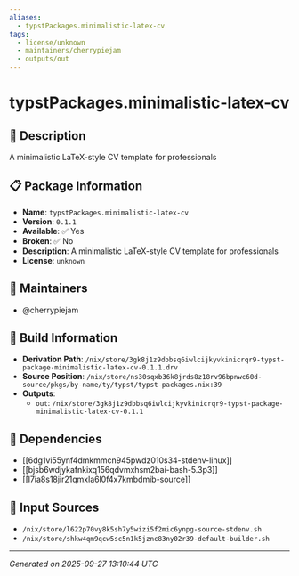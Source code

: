```yaml
---
aliases:
  - typstPackages.minimalistic-latex-cv
tags:
  - license/unknown
  - maintainers/cherrypiejam
  - outputs/out
---
```


# typstPackages.minimalistic-latex-cv

## 📝 Description

A minimalistic LaTeX-style CV template for professionals

## 📋 Package Information

- **Name**: `typstPackages.minimalistic-latex-cv`
- **Version**: `0.1.1`
- **Available**: ✅ Yes
- **Broken**: ✅ No
- **Description**: A minimalistic LaTeX-style CV template for professionals
- **License**: `unknown`
## 👥 Maintainers

- @cherrypiejam


## 🔧 Build Information

- **Derivation Path**: `/nix/store/3gk8j1z9dbbsq6iwlcijkyvkinicrqr9-typst-package-minimalistic-latex-cv-0.1.1.drv`
- **Source Position**: `/nix/store/ns30sqxb36k8jrds8z18rv96bpnwc60d-source/pkgs/by-name/ty/typst/typst-packages.nix:39`
- **Outputs**:
  - `out`:  `/nix/store/3gk8j1z9dbbsq6iwlcijkyvkinicrqr9-typst-package-minimalistic-latex-cv-0.1.1`

## 🔗 Dependencies

- [[6dg1vi55ynf4dmkmmcn945pwdz010s34-stdenv-linux]]
- [[bjsb6wdjykafnkixq156qdvmxhsm2bai-bash-5.3p3]]
- [[l7ia8s18jir21qmxla6l0f4x7kmbdmib-source]]

## 📁 Input Sources

- `/nix/store/l622p70vy8k5sh7y5wizi5f2mic6ynpg-source-stdenv.sh`
- `/nix/store/shkw4qm9qcw5sc5n1k5jznc83ny02r39-default-builder.sh`

---
*Generated on 2025-09-27 13:10:44 UTC*
